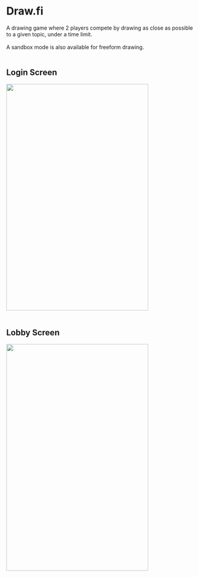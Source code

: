 # Draw.fi<br>
A drawing game where 2 players compete by drawing as close as possible to a given topic, under a time limit.<br><br>
A sandbox mode is also available for freeform drawing.<br><br>

## Login Screen
<img src="https://j.gifs.com/gZOxMk.gif" width="375" height="600"/><br><br>

## Lobby Screen
<img src="https://j.gifs.com/ANzQLB.gif" width="375" height="600"/>
